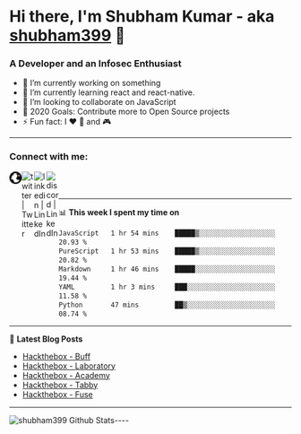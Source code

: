 # Hi there, I'm Shubham Kumar - aka [shubham399][website] 👋

### A Developer and an Infosec Enthusiast

- 🔭 I’m currently working on something
- 🌱 I’m currently learning react and react-native. 
- 👯 I’m looking to collaborate on JavaScript
- 🥅 2020 Goals: Contribute more to Open Source projects
- ⚡ Fun fact: I ❤️ 🐶 and 🎮


---
### Connect with me:

[<img align="left" alt="Website" width="22px" src="https://raw.githubusercontent.com/iconic/open-iconic/master/svg/globe.svg" />][website]
[<img align="left" alt="twitter | Twitter" width="22px" src="https://cdn.jsdelivr.net/npm/simple-icons@v3/icons/twitter.svg" />][twitter]
[<img align="left" alt="linkedin | LinkedIn" width="22px" src="https://cdn.jsdelivr.net/npm/simple-icons@v3/icons/linkedin.svg" />][linkedin]
[<img align="left" alt="discord | LinkedIn" width="22px" src="https://cdn.jsdelivr.net/npm/simple-icons@v3/icons/discord.svg" />][discord]


<br />
<br />

---
📊 **This week I spent my time on**
<!--START_SECTION:waka-->
```text
JavaScript   1 hr 54 mins    █████▒░░░░░░░░░░░░░░░░░░░   20.93 % 
PureScript   1 hr 53 mins    █████▒░░░░░░░░░░░░░░░░░░░   20.82 % 
Markdown     1 hr 46 mins    █████░░░░░░░░░░░░░░░░░░░░   19.44 % 
YAML         1 hr 3 mins     ███░░░░░░░░░░░░░░░░░░░░░░   11.58 % 
Python       47 mins         ██▒░░░░░░░░░░░░░░░░░░░░░░   08.74 % 
```
<!--END_SECTION:waka-->

---
📕 **Latest Blog Posts**
<!-- BLOG-POST-LIST:START -->
- [Hackthebox - Buff](https://www.shubhkumar.in/htb/buff/)
- [Hackthebox - Laboratory](https://www.shubhkumar.in/htb/laboratory/)
- [Hackthebox - Academy](https://www.shubhkumar.in/htb/academy/)
- [Hackthebox - Tabby](https://www.shubhkumar.in/htb/tabby/)
- [Hackthebox - Fuse](https://www.shubhkumar.in/htb/fuse/)
<!-- BLOG-POST-LIST:END -->
---

<img align="left" alt="shubham399 Github Stats" src="https://github-readme-stats.vercel.app/api?username=shubham399&show_icons=true&hide_border=true&count_private=true" />
----

[website]:  https://shubhkumar.in/about/
[twitter]:  https://twitter.com/shubhkumar01/
[linkedin]: https://www.linkedin.com/in/shubham399/
[discord]:  https://discordapp.com/users/397613413301354497
